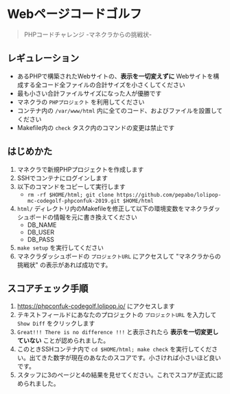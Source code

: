 # Webページコードゴルフ

> PHPコードチャレンジ -マネクラからの挑戦状-

## レギュレーション

- あるPHPで構築されたWebサイトの、**表示を一切変えずに** Webサイトを構成する全コード全ファイルの合計サイズを小さくしてください
- 最も小さい合計ファイルサイズになった人が優勝です
- マネクラの `PHPプロジェクト` を利用してください
- コンテナ内の `/var/www/html` 内に全てのコード、およびファイルを設置してください
- Makefile内の `check` タスク内のコマンドの変更は禁止です

## はじめかた

1. マネクラで新規PHPプロジェクトを作成します
2. SSHでコンテナにログインします
3. 以下のコマンドをコピーして実行します
    - `rm -rf $HOME/html; git clone https://github.com/pepabo/lolipop-mc-codegolf-phpconfuk-2019.git $HOME/html`
4. `html/` ディレクトリ内のMakefileを修正して以下の環境変数をマネクラダッシュボードの情報を元に書き換えてください
    - DB_NAME
    - DB_USER
    - DB_PASS
5. `make setup` を実行してください
6. マネクラダッシュボードの `プロジェクトURL` にアクセスして "マネクラからの挑戦状" の表示があれば成功です。

## スコアチェック手順

1. https://phpconfuk-codegolf.lolipop.io/ にアクセスします
2. テキストフィールドにあなたのプロジェクトの `プロジェクトURL` を入力して `Show Diff` をクリックします
3. `Great!!! There is no difference !!!` と表示されたら **表示を一切変更していない** ことが認められました。
4. このときSSHコンテナ内で `cd $HOME/html; make check` を実行してください。出てきた数字が現在のあなたのスコアです。小さければ小さいほど良いです。
5. スタッフに3のページと4の結果を見せてください。これでスコアが正式に認められました。
